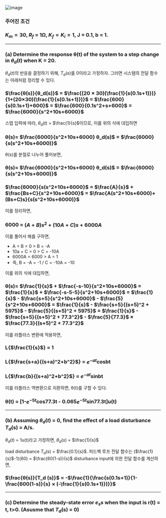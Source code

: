 ![image](https://github.com/moonsungang/homework-solution/assets/144924760/7af14d5d-ca5d-4790-8a0d-e6b5ca1035df)

### 주어진 조건

### $K_m = 30$, $R_f$ = 1Ω, $K_f = K_i = 1$, J = 0.1, b = 1.

---

### (a) Determine the response θ(t) of the system to a step change in $θ_d (t)$ when K = 20.

$θ_d (t)$의 반응을 결정하기 위해, $T_d$(s)를 0이라고 가정하자. 그러면 시스템의 전달 함수는 아래처럼 정리할 수 있다.

### $\frac{θ(s)}{θ_d(s)}$ = $\frac{(20 × 30)(\frac{1}{s(0.1s+1)})}{1+(20×30)(\frac{1}{s(0.1s+1)})}$ = $\frac{600}{s(0.1s+1)+600}$ = $\frac{600}{0.1s^2+s+600}$ = $\frac{6000}{s^2+10s+6000}$

스텝 입력에 따라, $θ_d (t)$ = $\frac{1}{s}$이므로, 이를 위의 식에 대입하면

### θ(s)= $\frac{6000}{s^2+10s+6000} θ_d(s)$ = $\frac{6000}{s(s^2+10s+6000)}$

θ(s)를 분절로 나누어 풀어보면,

### θ(s)= $\frac{6000}{s^2+10s+6000} θ_d(s)$ = $\frac{6000}{s(s^2+10s+6000)}$
### $\frac{6000}{s(s^2+10s+6000}$ = $\frac{A}{s}$ + $\frac{Bs+C}{s^2+10s+6000}$ = $\frac{A(s^2+10s+6000)+(Bs+C)s}{s(s^2+10s+6000)}$

이를 정리하면,

### 6000 = $(A+B)s^2 + (10A+C)s + 6000A$

이를 풀어서 해를 구하면,

* A + B = 0 > B = -A
* 10a + C = 0 > C = -10A
* 6000A = 6000 > A = 1
* 즉, B = -A = -1 / C = -10A = -10

이를 위의 식에 대입하면,

### θ(s)= $\frac{1}{s}$ + $\frac{-s-10}{s^2+10s+6000}$ = $\frac{1}{s}$ + $\frac{-s-5-5}{s^2+10s+6000}$ = $\frac{1}{s}$ - $\frac{s+5}{s^2+10s+6000}$ -  $\frac{5}{s^2+10s+6000}$ = $\frac{1}{s}$ - $\frac{s+5}{(s+5)^2 + 5975}$ -  $\frac{5}{(s+5)^2 + 5975}$ = $\frac{1}{s}$ - $\frac{s+5}{(s+5)^2 + 77.3^2}$ -  $\frac{5}{77.3}$ × $\frac{77.3}{(s+5)^2 + 77.3^2}$

이를 라플라스 변환에 적용하면,

### L{$\frac{1}{s}$} = 1
### L{$\frac{s+a}{(s+a)^2+b^2}$} = $e^{-at}$cosbt
### L{$\frac{b}{(s+a)^2+b^2}$} = $e^{-at}$sinbt

이를 라플라스 역변환으로 치환하면, θ(t)를 구할 수 있다.

### θ(t) = [1-$e^{-5t}$cos77.3t - 0.065$e^{-5t}$sin77.3t]u(t)

---

### (b) Assuming $θ_d (t)$ = 0, find the effect of a load disturbance $T_d$(s) = A/s.

$θ_d (t)$ = 1u(t)라고 가정하면, $θ_d (s)$ = $\frac{1}{s}$

load disturbance $T_d$(s) = $\frac{0.1}{s}$.
피드벡 루프 전달 함수는 ($\frac{1}{s}$-1)(60) = $\frac{60(1-s)}{s}$
disturbance input에 의한 전달 함수를 계산하면,

### $\frac{θ(s)}{T_d (s)}$ = -$\frac{1}{\frac{s(0.1s+1)}{1-\frac{600(1-s)}{s} × (-\frac{1}{s(0.1s+1)})}}$

---

### (c) Determine the steady-state error $e_ss$ when the input is r(t) = t, t>0. (Asusme that $T_d$(s) = 0)

